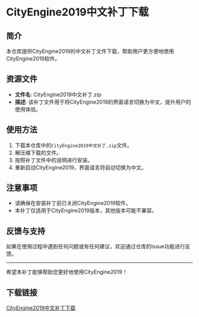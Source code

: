 # CityEngine2019中文补丁下载

## 简介
本仓库提供CityEngine2019的中文补丁文件下载，帮助用户更方便地使用CityEngine2019软件。

## 资源文件
- **文件名**: CityEngine2019中文补丁.zip
- **描述**: 该补丁文件用于将CityEngine2019的界面语言切换为中文，提升用户的使用体验。

## 使用方法
1. 下载本仓库中的`CityEngine2019中文补丁.zip`文件。
2. 解压缩下载的文件。
3. 按照补丁文件中的说明进行安装。
4. 重新启动CityEngine2019，界面语言将自动切换为中文。

## 注意事项
- 请确保在安装补丁前已关闭CityEngine2019软件。
- 本补丁仅适用于CityEngine2019版本，其他版本可能不兼容。

## 反馈与支持
如果在使用过程中遇到任何问题或有任何建议，欢迎通过仓库的Issue功能进行反馈。

---

希望本补丁能够帮助您更好地使用CityEngine2019！

## 下载链接

[CityEngine2019中文补丁下载](https://pan.quark.cn/s/997d11e41a0e)